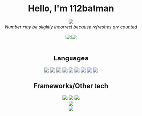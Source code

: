 <div align="center">
    <h1>Hello, I'm 112batman</h1>
    <img src="https://gpvc.arturio.dev/112batman">
    <br />
    <em>Number may be slightly incorrect because refreshes are counted</em>
    <br />
    <br />
    <a href="https://github.com/112batman"><img src="https://img.shields.io/badge/-GITHUB-blue?style=for-the-badge&logo=Github"></a>
    <a href="https://112batman.github.io"><img src="https://img.shields.io/badge/-WEBSITE-blue?style=for-the-badge&logo=RSS"></a>
    <br />
    <br />
    <h2>Languages</h2>
    <a href="#"><img src="https://img.shields.io/badge/-NODE.JS-black?style=for-the-badge&logo=Node.js"></a>
    <a href="#"><img src="https://img.shields.io/badge/-JS-black?style=for-the-badge&logo=Javascript"></a>
    <a href="#"><img src="https://img.shields.io/badge/TYPESCRIPT-darkblue?style=for-the-badge&logo=Typescript"></a>
    <a href="#"><img src="https://img.shields.io/badge/-C%23-darkgreen?style=for-the-badge&logo=C-Sharp"></a>
    <a href="#"><img src="https://img.shields.io/badge/C-blue?style=for-the-badge&logo=C"></a>
    <a href="#"><img src="https://img.shields.io/badge/JAVA-red?style=for-the-badge&logo=Java"></a>
    <a href="#"><img src="https://img.shields.io/badge/HTML-darkred?style=for-the-badge&logo=HTML5"></a>
    <a href="#"><img src="https://img.shields.io/badge/CSS-blue?style=for-the-badge&logo=CSS3"></a>
    <a href="#"><img src="https://img.shields.io/badge/PUG-%23d19f9f?style=for-the-badge&logo=Pug"></a>
    <h2>Frameworks/Other tech</h2>
    <a href="#"><img src="https://img.shields.io/badge/MONGODB-green?style=for-the-badge&logo=Mongodb"></a>
    <a href="#"><img src="https://img.shields.io/badge/REACT-blue?style=for-the-badge&logo=React"></a>
    <a href="#"><img src="https://img.shields.io/badge/DOCKER-%23195be0?style=for-the-badge&logo=Docker"></a>
    <br />
    <img src="https://github-readme-stats.vercel.app/api?username=112batman&show_icons=true&theme=radical&count_private=true">
    <br />
    <img src="https://github-readme-stats.vercel.app/api/top-langs/?username=112batman&layout=compact&theme=radical">
</div>
